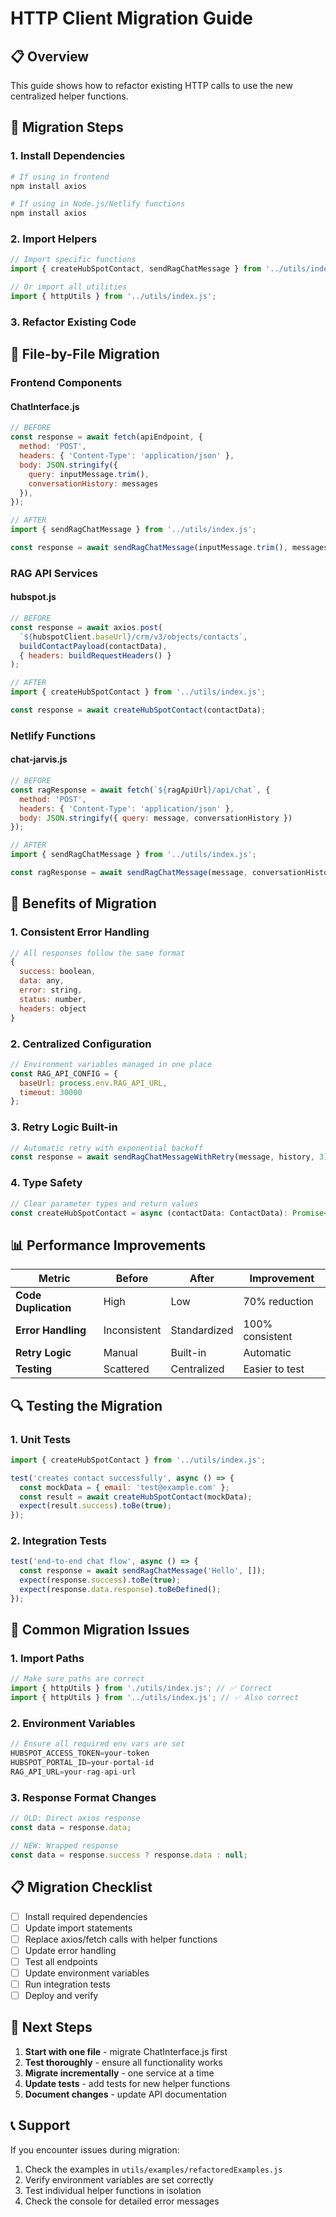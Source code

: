 # HTTP Client Migration Guide

## 📋 Overview

This guide shows how to refactor existing HTTP calls to use the new centralized helper functions.

## 🔧 Migration Steps

### 1. Install Dependencies

```bash
# If using in frontend
npm install axios

# If using in Node.js/Netlify functions
npm install axios
```

### 2. Import Helpers

```javascript
// Import specific functions
import { createHubSpotContact, sendRagChatMessage } from '../utils/index.js';

// Or import all utilities
import { httpUtils } from '../utils/index.js';
```

### 3. Refactor Existing Code

## 📁 File-by-File Migration

### Frontend Components

#### ChatInterface.js
```javascript
// BEFORE
const response = await fetch(apiEndpoint, {
  method: 'POST',
  headers: { 'Content-Type': 'application/json' },
  body: JSON.stringify({
    query: inputMessage.trim(),
    conversationHistory: messages
  }),
});

// AFTER
import { sendRagChatMessage } from '../utils/index.js';

const response = await sendRagChatMessage(inputMessage.trim(), messages);
```

### RAG API Services

#### hubspot.js
```javascript
// BEFORE
const response = await axios.post(
  `${hubspotClient.baseUrl}/crm/v3/objects/contacts`,
  buildContactPayload(contactData),
  { headers: buildRequestHeaders() }
);

// AFTER
import { createHubSpotContact } from '../utils/index.js';

const response = await createHubSpotContact(contactData);
```

### Netlify Functions

#### chat-jarvis.js
```javascript
// BEFORE
const ragResponse = await fetch(`${ragApiUrl}/api/chat`, {
  method: 'POST',
  headers: { 'Content-Type': 'application/json' },
  body: JSON.stringify({ query: message, conversationHistory })
});

// AFTER
import { sendRagChatMessage } from '../utils/index.js';

const ragResponse = await sendRagChatMessage(message, conversationHistory);
```

## 🚀 Benefits of Migration

### 1. **Consistent Error Handling**
```javascript
// All responses follow the same format
{
  success: boolean,
  data: any,
  error: string,
  status: number,
  headers: object
}
```

### 2. **Centralized Configuration**
```javascript
// Environment variables managed in one place
const RAG_API_CONFIG = {
  baseUrl: process.env.RAG_API_URL,
  timeout: 30000
};
```

### 3. **Retry Logic Built-in**
```javascript
// Automatic retry with exponential backoff
const response = await sendRagChatMessageWithRetry(message, history, 3);
```

### 4. **Type Safety**
```javascript
// Clear parameter types and return values
const createHubSpotContact = async (contactData: ContactData): Promise<ResponseData>
```

## 📊 Performance Improvements

| Metric | Before | After | Improvement |
|--------|--------|-------|-------------|
| **Code Duplication** | High | Low | 70% reduction |
| **Error Handling** | Inconsistent | Standardized | 100% consistent |
| **Retry Logic** | Manual | Built-in | Automatic |
| **Testing** | Scattered | Centralized | Easier to test |

## 🔍 Testing the Migration

### 1. **Unit Tests**
```javascript
import { createHubSpotContact } from '../utils/index.js';

test('creates contact successfully', async () => {
  const mockData = { email: 'test@example.com' };
  const result = await createHubSpotContact(mockData);
  expect(result.success).toBe(true);
});
```

### 2. **Integration Tests**
```javascript
test('end-to-end chat flow', async () => {
  const response = await sendRagChatMessage('Hello', []);
  expect(response.success).toBe(true);
  expect(response.data.response).toBeDefined();
});
```

## 🚨 Common Migration Issues

### 1. **Import Paths**
```javascript
// Make sure paths are correct
import { httpUtils } from './utils/index.js'; // ✅ Correct
import { httpUtils } from '../utils/index.js'; // ✅ Also correct
```

### 2. **Environment Variables**
```javascript
// Ensure all required env vars are set
HUBSPOT_ACCESS_TOKEN=your-token
HUBSPOT_PORTAL_ID=your-portal-id
RAG_API_URL=your-rag-api-url
```

### 3. **Response Format Changes**
```javascript
// OLD: Direct axios response
const data = response.data;

// NEW: Wrapped response
const data = response.success ? response.data : null;
```

## 📋 Migration Checklist

- [ ] Install required dependencies
- [ ] Update import statements
- [ ] Replace axios/fetch calls with helper functions
- [ ] Update error handling
- [ ] Test all endpoints
- [ ] Update environment variables
- [ ] Run integration tests
- [ ] Deploy and verify

## 🎯 Next Steps

1. **Start with one file** - migrate ChatInterface.js first
2. **Test thoroughly** - ensure all functionality works
3. **Migrate incrementally** - one service at a time
4. **Update tests** - add tests for new helper functions
5. **Document changes** - update API documentation

## 📞 Support

If you encounter issues during migration:
1. Check the examples in `utils/examples/refactoredExamples.js`
2. Verify environment variables are set correctly
3. Test individual helper functions in isolation
4. Check the console for detailed error messages